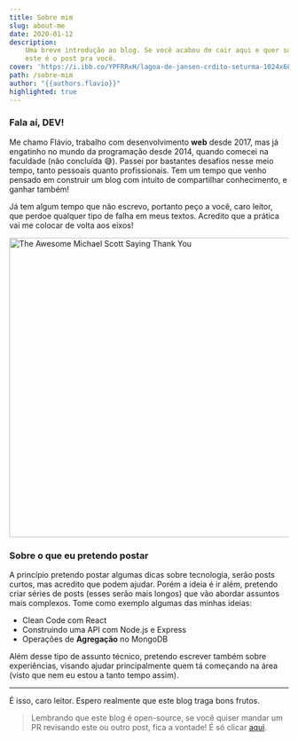 ```yaml
---
title: Sobre mim
slug: about-me
date: 2020-01-12
description:
    Uma breve introdução ao blog. Se você acabou de cair aqui e quer saber mais sobre o conteúdo,
    este é o post pra você.
cover: 'https://i.ibb.co/YPFRRxH/lagoa-de-jansen-crdito-seturma-1024x685.jpg'
path: /sobre-mim
author: "{{authors.flavio}}"
highlighted: true
---
```


### Fala aí, DEV!

Me chamo Flávio, trabalho com desenvolvimento **web** desde 2017, mas já engatinho no mundo da programação
desde 2014, quando comecei na faculdade (não concluída 😅). Passei por bastantes desafios nesse meio tempo, tanto
pessoais quanto profissionais. Tem um tempo que venho pensado em construir um blog com intuito de compartilhar
conhecimento, e ganhar também!

Já tem algum tempo que não escrevo, portanto peço a você, caro leitor, que perdoe qualquer tipo de falha em meus
textos. Acredito que a prática vai me colocar de volta aos eixos!

<img
    src="https://media.giphy.com/media/5xtDarmwsuR9sDRObyU/giphy.gif"
    alt="The Awesome Michael Scott Saying Thank You"
    style="display: block;margin: 0 auto;width: 540px;"
/>

### Sobre o que eu pretendo postar

A princípio pretendo postar algumas dicas sobre tecnologia, serão posts curtos, mas acredito que podem ajudar. Porém a ideia
é ir além, pretendo criar séries de posts (esses serão mais longos) que vão abordar assuntos mais complexos. Tome como exemplo
algumas das minhas ideias:

* Clean Code com React
* Construindo uma API com Node.js e Express
* Operações de **Agregação** no MongoDB

Além desse tipo de assunto técnico, pretendo escrever também sobre experiências, visando ajudar principalmente quem tá começando
na área (visto que nem eu estou a tanto tempo assim).

____

É isso, caro leitor. Espero realmente que este blog traga bons frutos.

> Lembrando que este blog é open-source, se você quiser mandar um PR revisando este ou outro
> post, fica a vontade! É só clicar [aqui](https://github.com/flavioribeirojr/bdu).